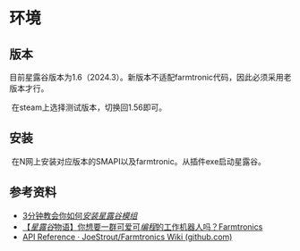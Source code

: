 # 环境

## 版本

​	目前星露谷版本为1.6（2024.3）。新版本不适配farmtronic代码，因此必须采用老版本才行。

​	在steam上选择测试版本，切换回1.56即可。

## 安装

​	在N网上安装对应版本的SMAPI以及farmtronic。从插件exe启动星露谷。

## 参考资料

* [3分钟教会你如何*安装星露谷模组*](https://www.bilibili.com/video/BV1CR4y1g7Xd/)
* [【*星露谷*物语】你想要一群可爱可*编程*的工作机器人吗？Farmtronics](https://www.bilibili.com/video/BV14t4y1n7uH/)
* [API Reference · JoeStrout/Farmtronics Wiki (github.com)](https://github.com/JoeStrout/Farmtronics/wiki/API-Reference)

